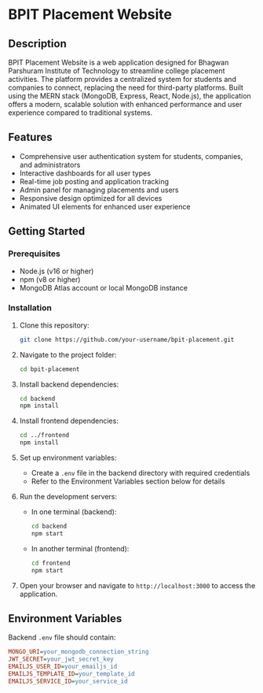 # BPIT Placement Website

## Description
BPIT Placement Website is a web application designed for Bhagwan Parshuram Institute of Technology to streamline college placement activities. The platform provides a centralized system for students and companies to connect, replacing the need for third-party platforms. Built using the MERN stack (MongoDB, Express, React, Node.js), the application offers a modern, scalable solution with enhanced performance and user experience compared to traditional systems.

## Features
- Comprehensive user authentication system for students, companies, and administrators
- Interactive dashboards for all user types
- Real-time job posting and application tracking
- Admin panel for managing placements and users
- Responsive design optimized for all devices
- Animated UI elements for enhanced user experience

## Getting Started

### Prerequisites
- Node.js (v16 or higher)
- npm (v8 or higher)
- MongoDB Atlas account or local MongoDB instance

### Installation

1. Clone this repository:

    ```bash
    git clone https://github.com/your-username/bpit-placement.git
    ```

2. Navigate to the project folder:

    ```bash
    cd bpit-placement
    ```

3. Install backend dependencies:

    ```bash
    cd backend
    npm install
    ```

4. Install frontend dependencies:

    ```bash
    cd ../frontend
    npm install
    ```

5. Set up environment variables:
   - Create a `.env` file in the backend directory with required credentials
   - Refer to the Environment Variables section below for details

6. Run the development servers:
   - In one terminal (backend):
     ```bash
     cd backend
     npm start
     ```
   - In another terminal (frontend):
     ```bash
     cd frontend
     npm start
     ```

7. Open your browser and navigate to `http://localhost:3000` to access the application.

## Environment Variables
Backend `.env` file should contain:
```ini
MONGO_URI=your_mongodb_connection_string
JWT_SECRET=your_jwt_secret_key
EMAILJS_USER_ID=your_emailjs_id
EMAILJS_TEMPLATE_ID=your_template_id
EMAILJS_SERVICE_ID=your_service_id

